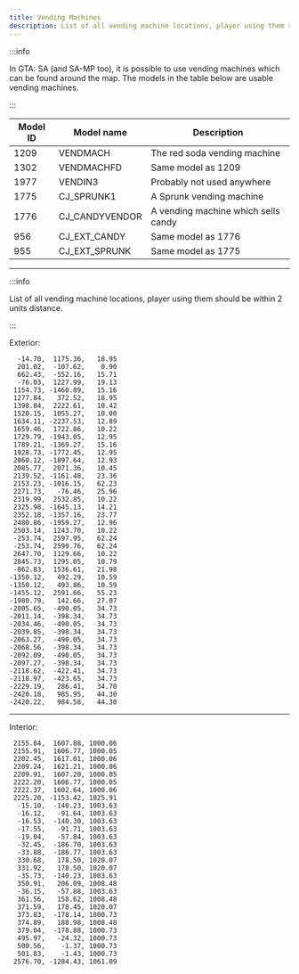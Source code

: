 ```yaml
---
title: Vending Machines
description: List of all vending machine locations, player using them should be within 2 units distance.
---
```


:::info

In GTA: SA (and SA-MP too), it is possible to use vending machines which can be found around the map. The models in the table below are usable vending machines.

:::

| Model ID | Model name     | Description                         |
| -------- | -------------- | ----------------------------------- |
| 1209     | VENDMACH       | The red soda vending machine        |
| 1302     | VENDMACHFD     | Same model as 1209                  |
| 1977     | VENDIN3        | Probably not used anywhere          |
| 1775     | CJ_SPRUNK1     | A Sprunk vending machine            |
| 1776     | CJ_CANDYVENDOR | A vending machine which sells candy |
| 956      | CJ_EXT_CANDY   | Same model as 1776                  |
| 955      | CJ_EXT_SPRUNK  | Same model as 1775                  |

---

:::info

List of all vending machine locations, player using them should be within 2 units distance.

:::

Exterior:

```
  -14.70,  1175.36,   18.95
  201.02,  -107.62,    0.90
  662.43,  -552.16,   15.71
  -76.03,  1227.99,   19.13
 1154.73, -1460.89,   15.16
 1277.84,   372.52,   18.95
 1398.84,  2222.61,   10.42
 1520.15,  1055.27,   10.00
 1634.11, -2237.53,   12.89
 1659.46,  1722.86,   10.22
 1729.79, -1943.05,   12.95
 1789.21, -1369.27,   15.16
 1928.73, -1772.45,   12.95
 2060.12, -1897.64,   12.93
 2085.77,  2071.36,   10.45
 2139.52, -1161.48,   23.36
 2153.23, -1016.15,   62.23
 2271.73,   -76.46,   25.96
 2319.99,  2532.85,   10.22
 2325.98, -1645.13,   14.21
 2352.18, -1357.16,   23.77
 2480.86, -1959.27,   12.96
 2503.14,  1243.70,   10.22
 -253.74,  2597.95,   62.24
 -253.74,  2599.76,   62.24
 2647.70,  1129.66,   10.22
 2845.73,  1295.05,   10.79
 -862.83,  1536.61,   21.98
-1350.12,   492.29,   10.59
-1350.12,   493.86,   10.59
-1455.12,  2591.66,   55.23
-1980.79,   142.66,   27.07
-2005.65,  -490.05,   34.73
-2011.14,  -398.34,   34.73
-2034.46,  -490.05,   34.73
-2039.85,  -398.34,   34.73
-2063.27,  -490.05,   34.73
-2068.56,  -398.34,   34.73
-2092.09,  -490.05,   34.73
-2097.27,  -398.34,   34.73
-2118.62,  -422.41,   34.73
-2118.97,  -423.65,   34.73
-2229.19,   286.41,   34.70
-2420.18,   985.95,   44.30
-2420.22,   984.58,   44.30
```

---

Interior:

```
 2155.84,  1607.88, 1000.06
 2155.91,  1606.77, 1000.05
 2202.45,  1617.01, 1000.06
 2209.24,  1621.21, 1000.06
 2209.91,  1607.20, 1000.05
 2222.20,  1606.77, 1000.05
 2222.37,  1602.64, 1000.06
 2225.20, -1153.42, 1025.91
  -15.10,  -140.23, 1003.63
  -16.12,   -91.64, 1003.63
  -16.53,  -140.30, 1003.63
  -17.55,   -91.71, 1003.63
  -19.04,   -57.84, 1003.63
  -32.45,  -186.70, 1003.63
  -33.88,  -186.77, 1003.63
  330.68,   178.50, 1020.07
  331.92,   178.50, 1020.07
  -35.73,  -140.23, 1003.63
  350.91,   206.09, 1008.48
  -36.15,   -57.88, 1003.63
  361.56,   158.62, 1008.48
  371.59,   178.45, 1020.07
  373.83,  -178.14, 1000.73
  374.89,   188.98, 1008.48
  379.04,  -178.88, 1000.73
  495.97,   -24.32, 1000.73
  500.56,    -1.37, 1000.73
  501.83,    -1.43, 1000.73
 2576.70, -1284.43, 1061.09
```
